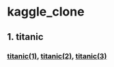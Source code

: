 # kaggle_clone
## 1. titanic
### [titanic(1)](https://kaggle-kr.tistory.com/17?category=868316), [titanic(2)](https://www.kaggle.com/ash316/eda-to-prediction-dietanic), [titanic(3)](https://www.kaggle.com/yassineghouzam/titanic-top-4-with-ensemble-modeling#Titanic-Top-4%-with-ensemble-modeling)
